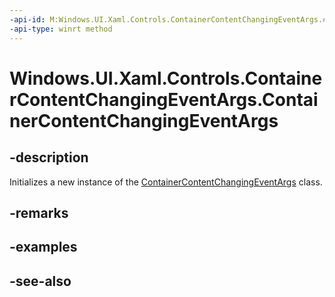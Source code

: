 ```yaml
---
-api-id: M:Windows.UI.Xaml.Controls.ContainerContentChangingEventArgs.#ctor
-api-type: winrt method
---
```


<!-- Method syntax
public ContainerContentChangingEventArgs()
-->

# Windows.UI.Xaml.Controls.ContainerContentChangingEventArgs.ContainerContentChangingEventArgs

## -description
Initializes a new instance of the [ContainerContentChangingEventArgs](containercontentchangingeventargs.md) class.


## -remarks

## -examples

## -see-also
